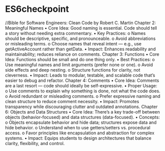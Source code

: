 # ES6checkpoint
//Bible for Software Engineers: Clean Code by Robert C. Martin
          Chapter 2: Meaningful Names
•	Core Idea: Good naming is essential. Code should tell a story without needing extra commentary.
•	Key Practices:
o	Names should be descriptive, specific, and pronounceable.
o	Avoid abbreviations or misleading terms.
o	Choose names that reveal intent — e.g., use getActiveAccount rather than getData.
•	Impact: Enhances readability and maintainability; reduces reliance on comments.
          Chapter 3: Functions
•	Core Idea: Functions should be small and do one thing only.
•	Best Practices:
o	Use meaningful names and limit arguments (prefer none or one).
o	Avoid side effects and deep nesting.
o	Structure functions for clarity, not cleverness.
•	Impact: Leads to modular, testable, and scalable code that’s easier to debug and refactor.
          Chapter 4: Comments
•	Core Idea: Comments are a last resort — code should ideally be self-expressive.
•	Proper Usage:
o	Use comments to explain why something is done, not what the code does.
o	Avoid redundant or misleading comments.
o	Prefer expressive naming and clean structure to reduce comment necessity.
•	Impact: Promotes transparency while discouraging clutter and outdated annotations.
          Chapter 6: Objects and Data Structures
•	Core Idea: There’s a key trade-off between objects (behavior-focused) and data structures (data-focused).
•	Concepts:
o	Objects encapsulate behavior and hide data; structures expose data and hide behavior.
o	Understand when to use getters/setters vs. procedural access.
o	Favor principles like encapsulation and abstraction for complex systems.
•	Impact: Equips students to design architectures that balance clarity, flexibility, and control.

